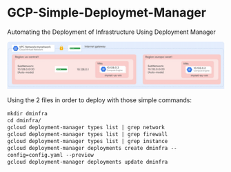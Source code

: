 # GCP-Simple-Deploymet-Manager
Automating the Deployment of Infrastructure Using Deployment Manager

![Image of Sample](assets/image.png?raw=true)

Using the 2 files in order to deploy with those simple commands:
```script
mkdir dminfra
cd dminfra/
gcloud deployment-manager types list | grep network
gcloud deployment-manager types list | grep firewall
gcloud deployment-manager types list | grep instance
gcloud deployment-manager deployments create dminfra --config=config.yaml --preview
gcloud deployment-manager deployments update dminfra
```
